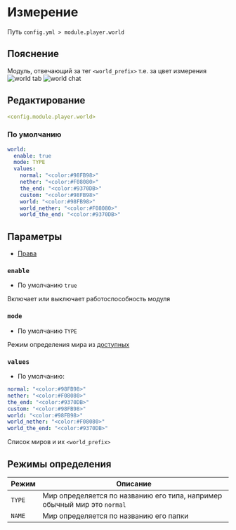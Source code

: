 # Измерение
Путь `config.yml > module.player.world`

## Пояснение
Модуль, отвечающий за тег `<world_prefix>` т.е. за цвет измерения
![world tab](/worldtab.png)
![world chat](/worldchat.png)

## Редактирование
```yaml
<config.module.player.world>
```

### По умолчанию
```yaml
world:
  enable: true
  mode: TYPE
  values:
    normal: "<color:#98FB98>"
    nether: "<color:#F08080>"
    the_end: "<color:#9370DB>"
    custom: "<color:#98FB98>"
    world: "<color:#98FB98>"
    world_nether: "<color:#F08080>"
    world_the_end: "<color:#9370DB>"
```

## Параметры

- [Права](/en/permissions/module/player/world/)

### `enable`
- По умолчанию `true`

Включает или выключает работоспособность модуля

### `mode`
- По умолчанию `TYPE`

Режим определения мира из [доступных](#режимы-определения)

### `values`
- По умолчанию:
```yaml
normal: "<color:#98FB98>"
nether: "<color:#F08080>"
the_end: "<color:#9370DB>"
custom: "<color:#98FB98>"
world: "<color:#98FB98>"
world_nether: "<color:#F08080>"
world_the_end: "<color:#9370DB>"
```

Список миров и их `<world_prefix>`

## Режимы определения
| Режим    | Описание                                                                 |
|----------|--------------------------------------------------------------------------|
| `TYPE`   | Мир определяется по названию его типа, например обычный мир это `normal` |
| `NAME`   | Мир определяется по названию его папки                                   |